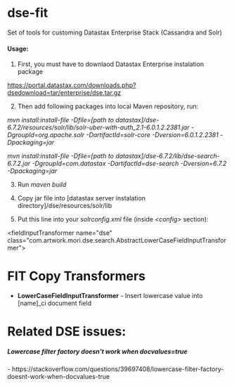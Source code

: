 # dse-fit

Set of tools for customing Datastax Enterprise Stack (Cassandra and Solr)

<h4>Usage:</h4>

1. First, you must have to downlaod Datastax Enterprise instalation package

https://portal.datastax.com/downloads.php?dsedownload=tar/enterprise/dse.tar.gz

2. Then add following packages into local Maven repository, run:

<i>mvn install:install-file -Dfile=[path to datastax]/dse-6.7.2/resources/solr/lib/solr-uber-with-auth_2.1-6.0.1.2.2381.jar -DgroupId=org.apache.solr -DartifactId=solr-core -Dversion=6.0.1.2.2381 -Dpackaging=jar</i>

<i>mvn install:install-file -Dfile=[path to datastax]/dse-6.7.2/lib/dse-search-6.7.2.jar -DgroupId=com.datastax  -DartifactId=dse-search -Dversion=6.7.2 -Dpackaging=jar</i>

3. Run <i>maven build</i>
4. Copy jar file into [datastax server instalation directory]/dse/resources/solr/lib

5. Put this line into your <i>solrconfig.xml</i> file (inside <i>\<config></i> section):

\<fieldInputTransformer name="dse" class="com.artwork.mori.dse.search.AbstractLowerCaseFieldInputTransformer"></fieldInputTransformer>

# FIT Copy Transformers

- <b>LowerCaseFieldInputTransformer</b> - Insert lowercase value into [name]_ci document field

# Related DSE issues:
<h5>Lowercase filter factory doesn't work when docvalues=true</h3>
- https://stackoverflow.com/questions/39697408/lowercase-filter-factory-doesnt-work-when-docvalues-true